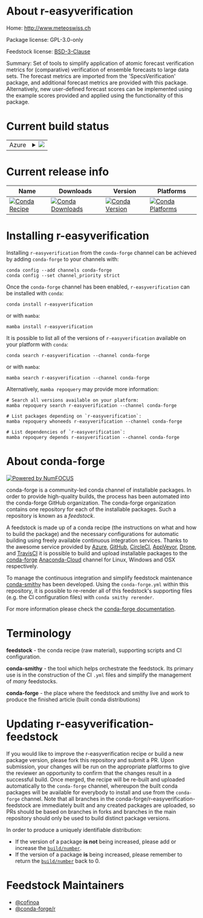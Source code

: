 About r-easyverification
========================

Home: http://www.meteoswiss.ch

Package license: GPL-3.0-only

Feedstock license: [BSD-3-Clause](https://github.com/conda-forge/r-easyverification-feedstock/blob/main/LICENSE.txt)

Summary: Set of tools to simplify application of atomic forecast verification metrics for (comparative) verification of ensemble forecasts to large data sets. The forecast metrics are imported from the 'SpecsVerification' package, and additional forecast metrics are provided with this package. Alternatively, new user-defined forecast scores can be implemented using the example scores provided and applied using the functionality of this package.

Current build status
====================


<table>
    
  <tr>
    <td>Azure</td>
    <td>
      <details>
        <summary>
          <a href="https://dev.azure.com/conda-forge/feedstock-builds/_build/latest?definitionId=12561&branchName=main">
            <img src="https://dev.azure.com/conda-forge/feedstock-builds/_apis/build/status/r-easyverification-feedstock?branchName=main">
          </a>
        </summary>
        <table>
          <thead><tr><th>Variant</th><th>Status</th></tr></thead>
          <tbody><tr>
              <td>linux_64_r_base3.5</td>
              <td>
                <a href="https://dev.azure.com/conda-forge/feedstock-builds/_build/latest?definitionId=12561&branchName=main">
                  <img src="https://dev.azure.com/conda-forge/feedstock-builds/_apis/build/status/r-easyverification-feedstock?branchName=main&jobName=linux&configuration=linux_64_r_base3.5" alt="variant">
                </a>
              </td>
            </tr><tr>
              <td>linux_64_r_base3.6</td>
              <td>
                <a href="https://dev.azure.com/conda-forge/feedstock-builds/_build/latest?definitionId=12561&branchName=main">
                  <img src="https://dev.azure.com/conda-forge/feedstock-builds/_apis/build/status/r-easyverification-feedstock?branchName=main&jobName=linux&configuration=linux_64_r_base3.6" alt="variant">
                </a>
              </td>
            </tr><tr>
              <td>linux_64_r_base4.0</td>
              <td>
                <a href="https://dev.azure.com/conda-forge/feedstock-builds/_build/latest?definitionId=12561&branchName=main">
                  <img src="https://dev.azure.com/conda-forge/feedstock-builds/_apis/build/status/r-easyverification-feedstock?branchName=main&jobName=linux&configuration=linux_64_r_base4.0" alt="variant">
                </a>
              </td>
            </tr><tr>
              <td>linux_64_r_base4.1</td>
              <td>
                <a href="https://dev.azure.com/conda-forge/feedstock-builds/_build/latest?definitionId=12561&branchName=main">
                  <img src="https://dev.azure.com/conda-forge/feedstock-builds/_apis/build/status/r-easyverification-feedstock?branchName=main&jobName=linux&configuration=linux_64_r_base4.1" alt="variant">
                </a>
              </td>
            </tr><tr>
              <td>osx_64_r_base3.5</td>
              <td>
                <a href="https://dev.azure.com/conda-forge/feedstock-builds/_build/latest?definitionId=12561&branchName=main">
                  <img src="https://dev.azure.com/conda-forge/feedstock-builds/_apis/build/status/r-easyverification-feedstock?branchName=main&jobName=osx&configuration=osx_64_r_base3.5" alt="variant">
                </a>
              </td>
            </tr><tr>
              <td>osx_64_r_base3.6</td>
              <td>
                <a href="https://dev.azure.com/conda-forge/feedstock-builds/_build/latest?definitionId=12561&branchName=main">
                  <img src="https://dev.azure.com/conda-forge/feedstock-builds/_apis/build/status/r-easyverification-feedstock?branchName=main&jobName=osx&configuration=osx_64_r_base3.6" alt="variant">
                </a>
              </td>
            </tr><tr>
              <td>osx_64_r_base4.0</td>
              <td>
                <a href="https://dev.azure.com/conda-forge/feedstock-builds/_build/latest?definitionId=12561&branchName=main">
                  <img src="https://dev.azure.com/conda-forge/feedstock-builds/_apis/build/status/r-easyverification-feedstock?branchName=main&jobName=osx&configuration=osx_64_r_base4.0" alt="variant">
                </a>
              </td>
            </tr><tr>
              <td>osx_64_r_base4.1</td>
              <td>
                <a href="https://dev.azure.com/conda-forge/feedstock-builds/_build/latest?definitionId=12561&branchName=main">
                  <img src="https://dev.azure.com/conda-forge/feedstock-builds/_apis/build/status/r-easyverification-feedstock?branchName=main&jobName=osx&configuration=osx_64_r_base4.1" alt="variant">
                </a>
              </td>
            </tr><tr>
              <td>win_64_r_base3.5</td>
              <td>
                <a href="https://dev.azure.com/conda-forge/feedstock-builds/_build/latest?definitionId=12561&branchName=main">
                  <img src="https://dev.azure.com/conda-forge/feedstock-builds/_apis/build/status/r-easyverification-feedstock?branchName=main&jobName=win&configuration=win_64_r_base3.5" alt="variant">
                </a>
              </td>
            </tr><tr>
              <td>win_64_r_base3.6</td>
              <td>
                <a href="https://dev.azure.com/conda-forge/feedstock-builds/_build/latest?definitionId=12561&branchName=main">
                  <img src="https://dev.azure.com/conda-forge/feedstock-builds/_apis/build/status/r-easyverification-feedstock?branchName=main&jobName=win&configuration=win_64_r_base3.6" alt="variant">
                </a>
              </td>
            </tr><tr>
              <td>win_64_r_base4.0</td>
              <td>
                <a href="https://dev.azure.com/conda-forge/feedstock-builds/_build/latest?definitionId=12561&branchName=main">
                  <img src="https://dev.azure.com/conda-forge/feedstock-builds/_apis/build/status/r-easyverification-feedstock?branchName=main&jobName=win&configuration=win_64_r_base4.0" alt="variant">
                </a>
              </td>
            </tr><tr>
              <td>win_64_r_base4.1</td>
              <td>
                <a href="https://dev.azure.com/conda-forge/feedstock-builds/_build/latest?definitionId=12561&branchName=main">
                  <img src="https://dev.azure.com/conda-forge/feedstock-builds/_apis/build/status/r-easyverification-feedstock?branchName=main&jobName=win&configuration=win_64_r_base4.1" alt="variant">
                </a>
              </td>
            </tr>
          </tbody>
        </table>
      </details>
    </td>
  </tr>
</table>

Current release info
====================

| Name | Downloads | Version | Platforms |
| --- | --- | --- | --- |
| [![Conda Recipe](https://img.shields.io/badge/recipe-r--easyverification-green.svg)](https://anaconda.org/conda-forge/r-easyverification) | [![Conda Downloads](https://img.shields.io/conda/dn/conda-forge/r-easyverification.svg)](https://anaconda.org/conda-forge/r-easyverification) | [![Conda Version](https://img.shields.io/conda/vn/conda-forge/r-easyverification.svg)](https://anaconda.org/conda-forge/r-easyverification) | [![Conda Platforms](https://img.shields.io/conda/pn/conda-forge/r-easyverification.svg)](https://anaconda.org/conda-forge/r-easyverification) |

Installing r-easyverification
=============================

Installing `r-easyverification` from the `conda-forge` channel can be achieved by adding `conda-forge` to your channels with:

```
conda config --add channels conda-forge
conda config --set channel_priority strict
```

Once the `conda-forge` channel has been enabled, `r-easyverification` can be installed with `conda`:

```
conda install r-easyverification
```

or with `mamba`:

```
mamba install r-easyverification
```

It is possible to list all of the versions of `r-easyverification` available on your platform with `conda`:

```
conda search r-easyverification --channel conda-forge
```

or with `mamba`:

```
mamba search r-easyverification --channel conda-forge
```

Alternatively, `mamba repoquery` may provide more information:

```
# Search all versions available on your platform:
mamba repoquery search r-easyverification --channel conda-forge

# List packages depending on `r-easyverification`:
mamba repoquery whoneeds r-easyverification --channel conda-forge

# List dependencies of `r-easyverification`:
mamba repoquery depends r-easyverification --channel conda-forge
```


About conda-forge
=================

[![Powered by
NumFOCUS](https://img.shields.io/badge/powered%20by-NumFOCUS-orange.svg?style=flat&colorA=E1523D&colorB=007D8A)](https://numfocus.org)

conda-forge is a community-led conda channel of installable packages.
In order to provide high-quality builds, the process has been automated into the
conda-forge GitHub organization. The conda-forge organization contains one repository
for each of the installable packages. Such a repository is known as a *feedstock*.

A feedstock is made up of a conda recipe (the instructions on what and how to build
the package) and the necessary configurations for automatic building using freely
available continuous integration services. Thanks to the awesome service provided by
[Azure](https://azure.microsoft.com/en-us/services/devops/), [GitHub](https://github.com/),
[CircleCI](https://circleci.com/), [AppVeyor](https://www.appveyor.com/),
[Drone](https://cloud.drone.io/welcome), and [TravisCI](https://travis-ci.com/)
it is possible to build and upload installable packages to the
[conda-forge](https://anaconda.org/conda-forge) [Anaconda-Cloud](https://anaconda.org/)
channel for Linux, Windows and OSX respectively.

To manage the continuous integration and simplify feedstock maintenance
[conda-smithy](https://github.com/conda-forge/conda-smithy) has been developed.
Using the ``conda-forge.yml`` within this repository, it is possible to re-render all of
this feedstock's supporting files (e.g. the CI configuration files) with ``conda smithy rerender``.

For more information please check the [conda-forge documentation](https://conda-forge.org/docs/).

Terminology
===========

**feedstock** - the conda recipe (raw material), supporting scripts and CI configuration.

**conda-smithy** - the tool which helps orchestrate the feedstock.
                   Its primary use is in the construction of the CI ``.yml`` files
                   and simplify the management of *many* feedstocks.

**conda-forge** - the place where the feedstock and smithy live and work to
                  produce the finished article (built conda distributions)


Updating r-easyverification-feedstock
=====================================

If you would like to improve the r-easyverification recipe or build a new
package version, please fork this repository and submit a PR. Upon submission,
your changes will be run on the appropriate platforms to give the reviewer an
opportunity to confirm that the changes result in a successful build. Once
merged, the recipe will be re-built and uploaded automatically to the
`conda-forge` channel, whereupon the built conda packages will be available for
everybody to install and use from the `conda-forge` channel.
Note that all branches in the conda-forge/r-easyverification-feedstock are
immediately built and any created packages are uploaded, so PRs should be based
on branches in forks and branches in the main repository should only be used to
build distinct package versions.

In order to produce a uniquely identifiable distribution:
 * If the version of a package **is not** being increased, please add or increase
   the [``build/number``](https://docs.conda.io/projects/conda-build/en/latest/resources/define-metadata.html#build-number-and-string).
 * If the version of a package **is** being increased, please remember to return
   the [``build/number``](https://docs.conda.io/projects/conda-build/en/latest/resources/define-metadata.html#build-number-and-string)
   back to 0.

Feedstock Maintainers
=====================

* [@cofinoa](https://github.com/cofinoa/)
* [@conda-forge/r](https://github.com/conda-forge/r/)

